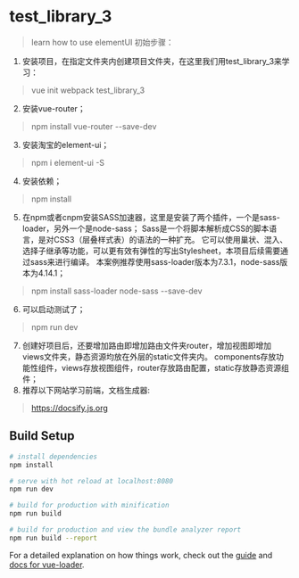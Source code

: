 # test_library_3
> learn how to use elementUI
初始步骤：
1. 安装项目，在指定文件夹内创建项目文件夹，在这里我们用test_library_3来学习：
>vue init webpack test_library_3
2. 安装vue-router；
>npm install vue-router --save-dev
3. 安装淘宝的element-ui；
>npm i element-ui -S
4. 安装依赖；
>npm install
5. 在npm或者cnpm安装SASS加速器，这里是安装了两个插件，一个是sass-loader，另外一个是node-sass；
   Sass是一个将脚本解析成CSS的脚本语言，是对CSS3（层叠样式表）的语法的一种扩充。
   它可以使用巢状、混入、选择子继承等功能，可以更有效有弹性的写出Stylesheet，本项目后续需要通过sass来进行编译。
   本案例推荐使用sass-loader版本为7.3.1，node-sass版本为4.14.1；
>npm install sass-loader node-sass --save-dev
6. 可以启动测试了；
>npm run dev
7. 创建好项目后，还要增加路由即增加路由文件夹router，增加视图即增加views文件夹，静态资源均放在外层的static文件夹内。
   components存放功能性组件，views存放视图组件，router存放路由配置，static存放静态资源组件；
8. 推荐以下网站学习前端，文档生成器:
>https://docsify.js.org
## Build Setup

``` bash
# install dependencies
npm install

# serve with hot reload at localhost:8080
npm run dev

# build for production with minification
npm run build

# build for production and view the bundle analyzer report
npm run build --report
```

For a detailed explanation on how things work, check out the [guide](http://vuejs-templates.github.io/webpack/) and [docs for vue-loader](http://vuejs.github.io/vue-loader).
